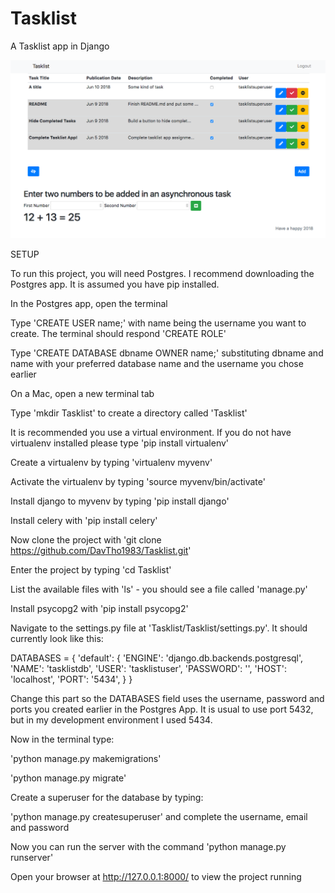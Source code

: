 # Tasklist
A Tasklist app in Django

<img src="ScreenShot.png" alt="">

SETUP

To run this project, you will need Postgres. I recommend downloading the Postgres app. It is assumed you have pip installed.

In the Postgres app, open the terminal

Type 'CREATE USER name;' with name being the username you want to create. The terminal should respond 'CREATE ROLE'

Type 'CREATE DATABASE dbname OWNER name;' substituting dbname and name with your preferred database name and the username you chose earlier

On a Mac, open a new terminal tab

Type 'mkdir Tasklist' to create a directory called 'Tasklist'

It is recommended you use a virtual environment. If you do not have virtualenv installed please type 'pip install virtualenv'

Create a virtualenv by typing 'virtualenv myvenv'

Activate the virtualenv by typing 'source myvenv/bin/activate'

Install django to myvenv by typing 'pip install django'

Install celery with 'pip install celery'

Now clone the project with 'git clone https://github.com/DavTho1983/Tasklist.git'

Enter the project by typing 'cd Tasklist'

List the available files with 'ls' - you should see a file called 'manage.py'

Install psycopg2 with 'pip install psycopg2'

Navigate to the settings.py file at 'Tasklist/Tasklist/settings.py'. It should currently look like this:

DATABASES = {
    'default': {
        'ENGINE': 'django.db.backends.postgresql',
        'NAME': 'tasklistdb',
        'USER': 'tasklistuser',
        'PASSWORD': '',
        'HOST': 'localhost',
        'PORT': '5434',
    }
}

Change this part so the DATABASES field uses the username, password and ports you created earlier in the Postgres App. It is usual to use port 5432, but in my development environment I used 5434.

Now in the terminal type:

'python manage.py makemigrations'

'python manage.py migrate'

Create a superuser for the database by typing:

'python manage.py createsuperuser' and complete the username, email and password

Now you can run the server with the command 'python manage.py runserver'

Open your browser at http://127.0.0.1:8000/ to view the project running

